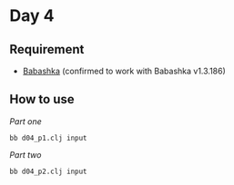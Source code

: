# Day 4

## Requirement

* [Babashka](https://babashka.org/) (confirmed to work with Babashka v1.3.186)

## How to use

*Part one*

```console
bb d04_p1.clj input
```

*Part two*

```console
bb d04_p2.clj input
```
